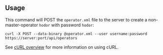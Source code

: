 Usage
---

This command will POST the `operator.xml` file to the server to create a
non-master-operator `hodor` with password `hodor`:

    curl -X POST --data-binary @operator.xml --user username:password https://server:port/api/operators

See [cURL overview](../../README.md#cURL) for more information on using cURL.
